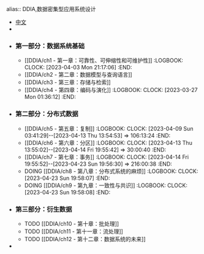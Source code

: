 alias:: DDIA,数据密集型应用系统设计
- [中文](https://github.com/Vonng/ddia/tree/master)
-
- ### 第一部分：数据系统基础
	- [[DDIA/ch1 - 第一章：可靠性、可伸缩性和可维护性]]
	  :LOGBOOK:
	  CLOCK: [2023-04-03 Mon 21:17:06]
	  :END:
	- [[DDIA/ch2 - 第二章：数据模型与查询语言]]
	- [[DDIA/ch3 - 第三章：存储与检索]]
	- [[DDIA/ch4 - 第四章：编码与演化]]
	  :LOGBOOK:
	  CLOCK: [2023-03-27 Mon 01:36:12]
	  :END:
- ### 第二部分：分布式数据
	- [[DDIA/ch5 - 第五章：复制]]
	  :LOGBOOK:
	  CLOCK: [2023-04-09 Sun 03:41:29]--[2023-04-13 Thu 13:54:53] =>  106:13:24
	  :END:
	- [[DDIA/ch6 - 第六章：分区]]
	  :LOGBOOK:
	  CLOCK: [2023-04-13 Thu 13:55:02]--[2023-04-14 Fri 19:55:42] =>  30:00:40
	  :END:
	- [[DDIA/ch7 - 第七章：事务]]
	  :LOGBOOK:
	  CLOCK: [2023-04-14 Fri 19:55:52]--[2023-04-23 Sun 19:56:30] =>  216:00:38
	  :END:
	- DOING [[DDIA/ch8 - 第八章：分布式系统的麻烦]]
	  :LOGBOOK:
	  CLOCK: [2023-04-23 Sun 19:58:07]
	  :END:
	- DOING [[DDIA/ch9 - 第九章：一致性与共识]]
	  :LOGBOOK:
	  CLOCK: [2023-04-23 Sun 19:58:08]
	  :END:
- ### 第三部分：衍生数据
	- TODO [[DDIA/ch10 - 第十章：批处理]]
	- TODO [[DDIA/ch11 - 第十一章：流处理]]
	- TODO [[DDIA/ch12 - 第十二章：数据系统的未来]]
-